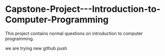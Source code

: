 # Capstone-Project---Introduction-to-Computer-Programming

This project contains normal questions on introduction to computer programming.

we are trying new github push
